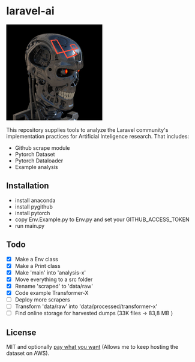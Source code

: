 # laravel-ai
<img src="data/laravel-terminator.png" height=256>

This repository supplies tools to analyze the Laravel community's implementation practices for Artificial Inteligence research. That includes:

* Github scrape module
* Pytorch Dataset
* Pytorch Dataloader
* Example analysis

## Installation
* install anaconda
* install pygithub
* install pytorch
* copy Env.Example.py to Env.py and set your GITHUB_ACCESS_TOKEN
* run main.py

## Todo
- [x] Make a Env class
- [x] Make a Print class
- [x] Make 'main' into 'analysis-x'
- [x] Move everything to a src folder
- [x] Rename 'scraped' to 'data/raw'
- [x] Code example Transformer-X
- [ ] Deploy more scrapers
- [ ] Transform 'data/raw' into 'data/processed/transformer-x'
- [ ] Find online storage for harvested dumps (33K files -> 83,8 MB )

## License
MIT and optionally [pay what you want](https://andersjurisoo.com/laravel-ai/pay-what-you-want) (Allows me to keep hosting the dataset on AWS).